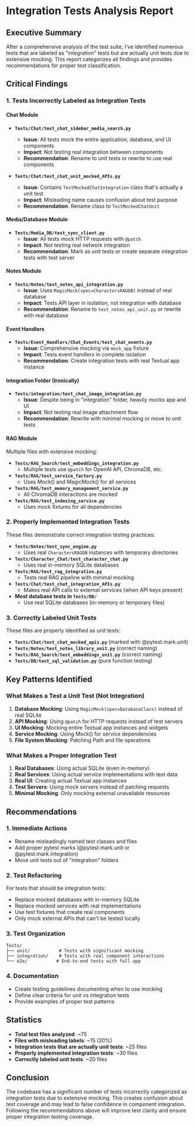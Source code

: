 # Integration Tests Analysis Report

## Executive Summary

After a comprehensive analysis of the test suite, I've identified numerous tests that are labeled as "integration" tests but are actually unit tests due to extensive mocking. This report categorizes all findings and provides recommendations for proper test classification.

## Critical Findings

### 1. Tests Incorrectly Labeled as Integration Tests

#### Chat Module
- **`Tests/Chat/test_chat_sidebar_media_search.py`**
  - **Issue**: All tests mock the entire application, database, and UI components
  - **Impact**: Not testing real integration between components
  - **Recommendation**: Rename to unit tests or rewrite to use real components

- **`Tests/Chat/test_chat_unit_mocked_APIs.py`**
  - **Issue**: Contains `TestMockedChatIntegration` class that's actually a unit test
  - **Impact**: Misleading name causes confusion about test purpose
  - **Recommendation**: Rename class to `TestMockedChatUnit`

#### Media/Database Module
- **`Tests/Media_DB/test_sync_client.py`**
  - **Issue**: All tests mock HTTP requests with `@patch`
  - **Impact**: Not testing real network integration
  - **Recommendation**: Mark as unit tests or create separate integration tests with test server

#### Notes Module
- **`Tests/Notes/test_notes_api_integration.py`**
  - **Issue**: Uses `MagicMock(spec=CharactersRAGDB)` instead of real database
  - **Impact**: Tests API layer in isolation, not integration with database
  - **Recommendation**: Rename to `test_notes_api_unit.py` or rewrite with real database

#### Event Handlers
- **`Tests/Event_Handlers/Chat_Events/test_chat_events.py`**
  - **Issue**: Comprehensive mocking via `mock_app` fixture
  - **Impact**: Tests event handlers in complete isolation
  - **Recommendation**: Create integration tests with real Textual app instance

#### Integration Folder (Ironically)
- **`Tests/integration/test_chat_image_integration.py`**
  - **Issue**: Despite being in "integration" folder, heavily mocks app and UI
  - **Impact**: Not testing real image attachment flow
  - **Recommendation**: Rewrite with minimal mocking or move to unit tests

#### RAG Module
Multiple files with extensive mocking:
- **`Tests/RAG_Search/test_embeddings_integration.py`**
  - Multiple tests use `@patch` for OpenAI API, ChromaDB, etc.
- **`Tests/RAG/test_service_factory.py`**
  - Uses Mock() and MagicMock() for all services
- **`Tests/RAG/test_memory_management_service.py`**
  - All ChromaDB interactions are mocked
- **`Tests/RAG/test_indexing_service.py`**
  - Uses mock fixtures for all dependencies

### 2. Properly Implemented Integration Tests

These files demonstrate correct integration testing practices:

- **`Tests/Notes/test_sync_engine.py`**
  - Uses real `CharactersRAGDB` instances with temporary directories
- **`Tests/Character_Chat/test_character_chat.py`**
  - Uses real in-memory SQLite databases
- **`Tests/RAG/test_rag_integration.py`**
  - Tests real RAG pipeline with minimal mocking
- **`Tests/Chat/test_chat_integration_APIs.py`**
  - Makes real API calls to external services (when API keys present)
- **Most database tests in `Tests/DB/`**
  - Use real SQLite databases (in-memory or temporary files)

### 3. Correctly Labeled Unit Tests

These files are properly identified as unit tests:
- **`Tests/Chat/test_chat_mocked_apis.py`** (marked with @pytest.mark.unit)
- **`Tests/Notes/test_notes_library_unit.py`** (correct naming)
- **`Tests/RAG_Search/test_embeddings_unit.py`** (correct naming)
- **`Tests/DB/test_sql_validation.py`** (pure function testing)

## Key Patterns Identified

### What Makes a Test a Unit Test (Not Integration)

1. **Database Mocking**: Using `MagicMock(spec=DatabaseClass)` instead of real SQLite
2. **API Mocking**: Using `@patch` for HTTP requests instead of test servers
3. **UI Mocking**: Mocking entire Textual app instances and widgets
4. **Service Mocking**: Using Mock() for service dependencies
5. **File System Mocking**: Patching Path and file operations

### What Makes a Proper Integration Test

1. **Real Databases**: Using actual SQLite (even in-memory)
2. **Real Services**: Using actual service implementations with test data
3. **Real UI**: Creating actual Textual app instances
4. **Test Servers**: Using mock servers instead of patching requests
5. **Minimal Mocking**: Only mocking external unavailable resources

## Recommendations

### 1. Immediate Actions
- Rename misleadingly named test classes and files
- Add proper pytest marks (@pytest.mark.unit or @pytest.mark.integration)
- Move unit tests out of "integration" folders

### 2. Test Refactoring
For tests that should be integration tests:
- Replace mocked databases with in-memory SQLite
- Replace mocked services with real implementations
- Use test fixtures that create real components
- Only mock external APIs that can't be tested locally

### 3. Test Organization
```
Tests/
├── unit/           # Tests with significant mocking
├── integration/    # Tests with real component interactions
└── e2e/           # End-to-end tests with full app
```

### 4. Documentation
- Create testing guidelines documenting when to use mocking
- Define clear criteria for unit vs integration tests
- Provide examples of proper test patterns

## Statistics

- **Total test files analyzed**: ~75
- **Files with misleading labels**: ~15 (20%)
- **Integration tests that are actually unit tests**: ~25 files
- **Properly implemented integration tests**: ~30 files
- **Correctly labeled unit tests**: ~20 files

## Conclusion

The codebase has a significant number of tests incorrectly categorized as integration tests due to extensive mocking. This creates confusion about test coverage and may lead to false confidence in component integration. Following the recommendations above will improve test clarity and ensure proper integration testing coverage.
